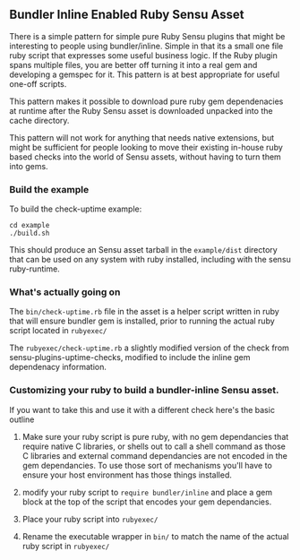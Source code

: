 ## Bundler Inline Enabled Ruby Sensu Asset

There is a simple pattern for simple pure Ruby Sensu plugins that might be interesting to people using bundler/inline.
Simple in that its a small one file ruby script that expresses some useful business logic. If the Ruby plugin spans multiple files, you are better off turning it into a real gem and developing a gemspec for it. This pattern is at best appropriate for useful one-off scripts.

This pattern makes it possible to download pure ruby gem dependenacies at runtime after the Ruby Sensu asset is downloaded unpacked into the cache directory.


This pattern will not work for anything that needs native extensions, but might be sufficient for people looking to move their existing in-house ruby based checks into the world of Sensu assets, without having to turn them into gems.

### Build the example
To build the check-uptime example:
```
cd example
./build.sh
```
This should produce an Sensu asset tarball in the `example/dist` directory that can be used on any system with ruby installed, including with the sensu ruby-runtime.

### What's actually going on
The `bin/check-uptime.rb` file in the asset is a helper script written in ruby that will ensure bundler gem is installed, prior to running the actual ruby script located in `rubyexec/`

The `rubyexec/check-uptime.rb` a slightly modified version of the check from sensu-plugins-uptime-checks, modified to include the inline gem dependenacy information.

### Customizing your ruby to build a bundler-inline Sensu asset.
If you want to take this and use it with a different check here's the basic outline

1. Make sure your ruby script is pure ruby, with no gem dependancies that require native C libraries, or shells out to call a shell command as those C libraries and external command dependancies are not encoded in the gem dependancies. To use those sort of mechanisms you'll have to ensure your host environment has those things installed.

2. modify your ruby script to `require bundler/inline` and place a gem block at the top of the script that encodes your gem dependancies.

3. Place your ruby script into `rubyexec/`

4. Rename the executable wrapper in `bin/` to match the name of the actual ruby script in `rubyexec/`


